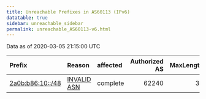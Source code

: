 ```yaml
---
title: Unreachable Prefixes in AS60113 (IPv6)
datatable: true
sidebar: unreachable_sidebar
permalink: unreachable_AS60113-v6.html
---
```


Data as of 2020-03-05 21:15:00 UTC


<div class="datatable-begin"></div>

| Prefix                                                     | Reason                                                                                                  | affected   |   Authorized AS |   MaxLength | Anchor                                         |   unreachable /48s |
|:-----------------------------------------------------------|:--------------------------------------------------------------------------------------------------------|:-----------|----------------:|------------:|:-----------------------------------------------|-------------------:|
| [2a0b:b86:10::/48](https://stat.ripe.net/2a0b:b86:10::/48) | [INVALID ASN](https://rpki-validator.ripe.net/announcement-preview?asn=AS60113&prefix=2a0b:b86:10::/48) | complete   |           62240 |          34 | [RIPE](unreachable_RIPE_NCC_RPKI_Root-v6.html) |                  1 |

<div class="datatable-end"></div>